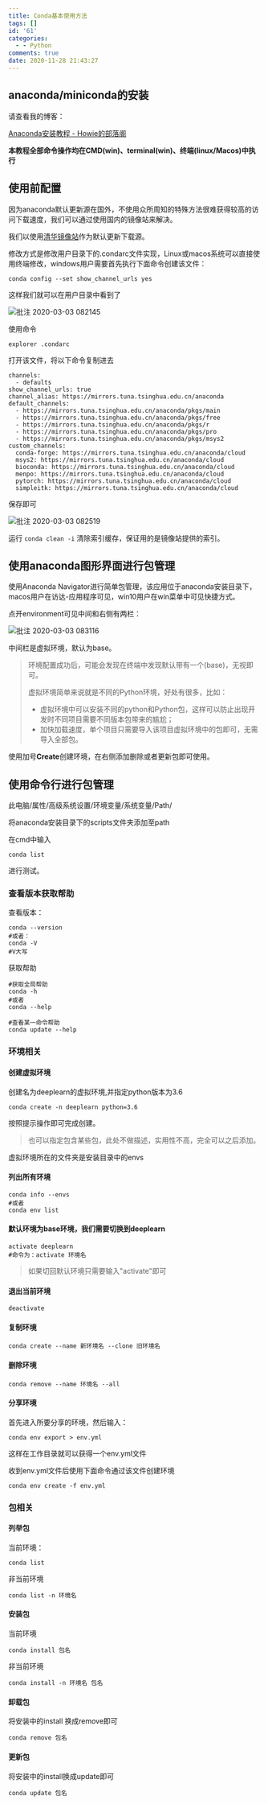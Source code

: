 ```yaml
---
title: Conda基本使用方法
tags: []
id: '61'
categories:
  - - Python
comments: true
date: 2020-11-28 21:43:27
---
```


## anaconda/miniconda的安装

请查看我的博客：

[Anaconda安装教程 - Howie的部落阁](https://www.wush.cc/Python/anaconda%E5%AE%89%E8%A3%85%E6%95%99%E7%A8%8B/)

**本教程全部命令操作均在CMD(win)、terminal(win)、终端(linux/Macos)中执行**

## 使用前配置

因为anaconda默认更新源在国外，不使用众所周知的特殊方法很难获得较高的访问下载速度，我们可以通过使用国内的镜像站来解决。

我们以使用[清华镜像站](https://mirror.tuna.tsinghua.edu.cn/help/anaconda/)作为默认更新下载源。

修改方式是修改用户目录下的.condarc文件实现，Linux或macos系统可以直接使用终端修改，windows用户需要首先执行下面命令创建该文件：

```
conda config --set show_channel_urls yes
```

这样我们就可以在用户目录中看到了

![批注 2020-03-03 082145](https://img.wush.cc/16311032790082.png?imageView2/0/format/webp/q/80)

使用命令

```
explorer .condarc
```

打开该文件，将以下命令复制进去

```
channels:
  - defaults
show_channel_urls: true
channel_alias: https://mirrors.tuna.tsinghua.edu.cn/anaconda
default_channels:
  - https://mirrors.tuna.tsinghua.edu.cn/anaconda/pkgs/main
  - https://mirrors.tuna.tsinghua.edu.cn/anaconda/pkgs/free
  - https://mirrors.tuna.tsinghua.edu.cn/anaconda/pkgs/r
  - https://mirrors.tuna.tsinghua.edu.cn/anaconda/pkgs/pro
  - https://mirrors.tuna.tsinghua.edu.cn/anaconda/pkgs/msys2
custom_channels:
  conda-forge: https://mirrors.tuna.tsinghua.edu.cn/anaconda/cloud
  msys2: https://mirrors.tuna.tsinghua.edu.cn/anaconda/cloud
  bioconda: https://mirrors.tuna.tsinghua.edu.cn/anaconda/cloud
  menpo: https://mirrors.tuna.tsinghua.edu.cn/anaconda/cloud
  pytorch: https://mirrors.tuna.tsinghua.edu.cn/anaconda/cloud
  simpleitk: https://mirrors.tuna.tsinghua.edu.cn/anaconda/cloud
```

保存即可

![批注 2020-03-03 082519](https://img.wush.cc/16311032790094.png?imageView2/0/format/webp/q/80)

运行 `conda clean -i` 清除索引缓存，保证用的是镜像站提供的索引。

## 使用anaconda图形界面进行包管理

使用Anaconda Navigator进行简单包管理，该应用位于anaconda安装目录下，macos用户在访达-应用程序可见，win10用户在win菜单中可见快捷方式。

点开environment可见中间和右侧有两栏：

![批注 2020-03-03 083116](https://img.wush.cc/16311032790102.png?imageView2/0/format/webp/q/80)

中间栏是虚拟环境，默认为base。

> 环境配置成功后，可能会发现在终端中发现默认带有一个(base)，无视即可。
> 
> 虚拟环境简单来说就是不同的Python环境，好处有很多，比如：
> 
> * 虚拟环境中可以安装不同的python和Python包，这样可以防止出现开发时不同项目需要不同版本包带来的尴尬；
> * 加快加载速度，单个项目只需要导入该项目虚拟环境中的包即可，无需导入全部包。

使用加号**Create**创建环境，在右侧添加删除或者更新包即可使用。

## 使用命令行进行包管理

此电脑/属性/高级系统设置/环境变量/系统变量/Path/

将anaconda安装目录下的scripts文件夹添加至path

在cmd中输入

```
conda list
```

进行测试。

### 查看版本获取帮助

查看版本：

```
conda --version
#或者：
conda -V
#V大写
```

获取帮助

```
#获取全局帮助
conda -h
#或者
conda --help
```

```
#查看某一命令帮助
conda update --help
```

### 环境相关

#### 创建虚拟环境

创建名为deeplearn的虚拟环境,并指定python版本为3.6

```
conda create -n deeplearn python=3.6
```

按照提示操作即可完成创建。

> 也可以指定包含某些包，此处不做描述，实用性不高，完全可以之后添加。

虚拟环境所在的文件夹是安装目录中的envs

#### 列出所有环境

```
conda info --envs
#或者
conda env list
```

#### 默认环境为base环境，我们需要切换到deeplearn

```
activate deeplearn
#命令为：activate 环境名
```

> 如果切回默认环境只需要输入"activate"即可

#### 退出当前环境

```
deactivate
```

#### 复制环境

```
conda create --name 新环境名 --clone 旧环境名
```

#### 删除环境

```
conda remove --name 环境名 --all
```

#### 分享环境

首先进入所要分享的环境，然后输入：

```
conda env export > env.yml
```

这样在工作目录就可以获得一个env.yml文件

收到env.yml文件后使用下面命令通过该文件创建环境

```
conda env create -f env.yml
```

### 包相关

#### 列举包

当前环境：

```
conda list
```

非当前环境

```
conda list -n 环境名
```

#### 安装包

当前环境

```
conda install 包名
```

非当前环境

```
conda install -n 环境名 包名 
```

#### 卸载包

将安装中的install 换成remove即可

```
conda remove 包名
```

#### 更新包

将安装中的install换成update即可

```
conda update 包名
```